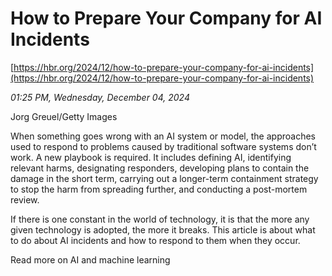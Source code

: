 # How to Prepare Your Company for AI Incidents

[https://hbr.org/2024/12/how-to-prepare-your-company-for-ai-incidents](https://hbr.org/2024/12/how-to-prepare-your-company-for-ai-incidents)

*01:25 PM, Wednesday, December 04, 2024*

Jorg Greuel/Getty Images

When something goes wrong with an AI system or model, the approaches used to respond to problems caused by traditional software systems don’t work. A new playbook is required. It includes defining AI, identifying relevant harms, designating responders, developing plans to contain the damage in the short term, carrying out a longer-term containment strategy to stop the harm from spreading further, and conducting a post-mortem review.

If there is one constant in the world of technology, it is that the more any given technology is adopted, the more it breaks. This article is about what to do about AI incidents and how to respond to them when they occur.

Read more on AI and machine learning

